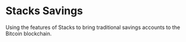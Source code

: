 # Stacks Savings

Using the features of Stacks to bring traditional savings accounts to the Bitcoin blockchain.
